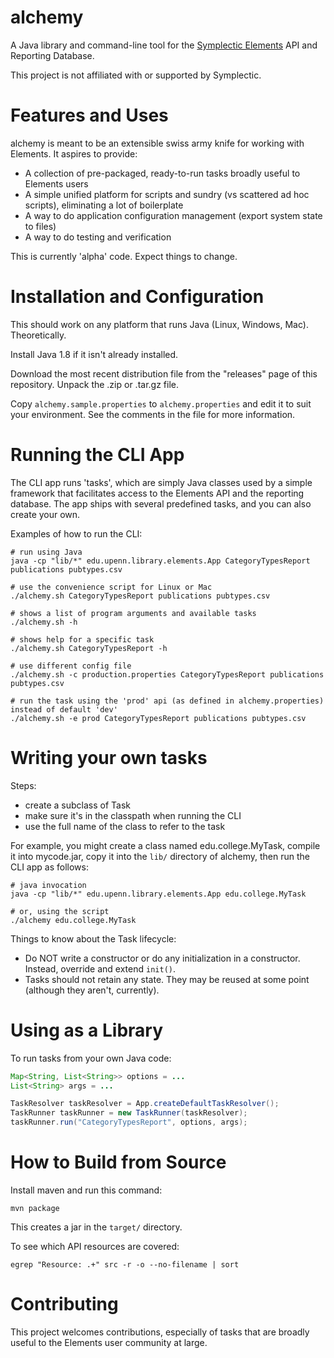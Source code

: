 
# alchemy

A Java library and command-line tool for the
[Symplectic Elements](http://symplectic.co.uk/products/elements/) API and Reporting Database.

This project is not affiliated with or supported by Symplectic.

# Features and Uses

alchemy is meant to be an extensible swiss army knife for working with
Elements. It aspires to provide:

- A collection of pre-packaged, ready-to-run tasks broadly useful to
  Elements users
- A simple unified platform for scripts and sundry (vs scattered ad
  hoc scripts), eliminating a lot of boilerplate
- A way to do application configuration management (export system state to files)
- A way to do testing and verification

This is currently 'alpha' code. Expect things to change.

# Installation and Configuration

This should work on any platform that runs Java (Linux, Windows, Mac). Theoretically.

Install Java 1.8 if it isn't already installed.

Download the most recent distribution file from the "releases" page of
this repository. Unpack the .zip or .tar.gz file.

Copy `alchemy.sample.properties` to `alchemy.properties`
and edit it to suit your environment. See the comments in the file for
more information.

# Running the CLI App

The CLI app runs 'tasks', which are simply Java classes used by a
simple framework that facilitates access to the Elements API and the
reporting database. The app ships with several predefined tasks, and
you can also create your own.

Examples of how to run the CLI:

```
# run using Java
java -cp "lib/*" edu.upenn.library.elements.App CategoryTypesReport publications pubtypes.csv

# use the convenience script for Linux or Mac
./alchemy.sh CategoryTypesReport publications pubtypes.csv

# shows a list of program arguments and available tasks
./alchemy.sh -h

# shows help for a specific task
./alchemy.sh CategoryTypesReport -h

# use different config file
./alchemy.sh -c production.properties CategoryTypesReport publications pubtypes.csv

# run the task using the 'prod' api (as defined in alchemy.properties) instead of default 'dev'
./alchemy.sh -e prod CategoryTypesReport publications pubtypes.csv
```

# Writing your own tasks

Steps:

- create a subclass of Task
- make sure it's in the classpath when running the CLI
- use the full name of the class to refer to the task 

For example, you might create a class named edu.college.MyTask,
compile it into mycode.jar, copy it into the `lib/` directory of
alchemy, then run the CLI app as follows:

```
# java invocation
java -cp "lib/*" edu.upenn.library.elements.App edu.college.MyTask

# or, using the script
./alchemy edu.college.MyTask
```

Things to know about the Task lifecycle:

- Do NOT write a constructor or do any initialization in a
  constructor. Instead, override and extend `init()`.
- Tasks should not retain any state. They may be reused at some point
  (although they aren't, currently).

# Using as a Library

To run tasks from your own Java code:

```java
Map<String, List<String>> options = ...
List<String> args = ...

TaskResolver taskResolver = App.createDefaultTaskResolver();
TaskRunner taskRunner = new TaskRunner(taskResolver);
taskRunner.run("CategoryTypesReport", options, args);
```

# How to Build from Source

Install maven and run this command:

```
mvn package
```

This creates a jar in the `target/` directory.

To see which API resources are covered:

```
egrep "Resource: .+" src -r -o --no-filename | sort
```

# Contributing

This project welcomes contributions, especially of tasks that are
broadly useful to the Elements user community at large.
